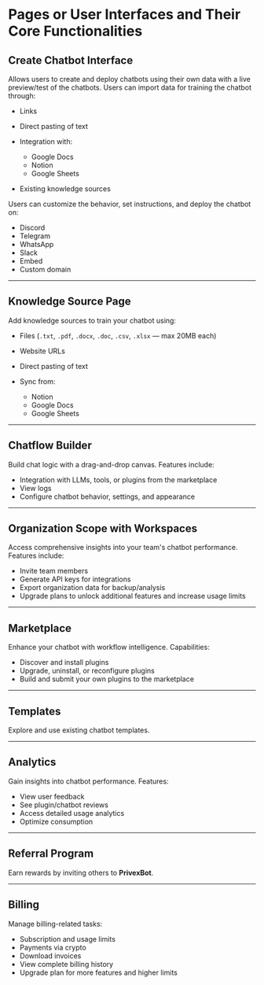 # Pages or User Interfaces and Their Core Functionalities

## Create Chatbot Interface

Allows users to create and deploy chatbots using their own data with a live preview/test of the chatbots. Users can import data for training the chatbot through:

* Links
* Direct pasting of text
* Integration with:

  * Google Docs
  * Notion
  * Google Sheets
* Existing knowledge sources

Users can customize the behavior, set instructions, and deploy the chatbot on:

* Discord
* Telegram
* WhatsApp
* Slack
* Embed
* Custom domain


---

## Knowledge Source Page

Add knowledge sources to train your chatbot using:

* Files (`.txt`, `.pdf`, `.docx`, `.doc`, `.csv`, `.xlsx` — max 20MB each)
* Website URLs
* Direct pasting of text
* Sync from:

  * Notion
  * Google Docs
  * Google Sheets

---

## Chatflow Builder

Build chat logic with a drag-and-drop canvas. Features include:

* Integration with LLMs, tools, or plugins from the marketplace
* View logs
* Configure chatbot behavior, settings, and appearance

---

## Organization Scope with Workspaces

Access comprehensive insights into your team's chatbot performance. Features include:

* Invite team members
* Generate API keys for integrations
* Export organization data for backup/analysis
* Upgrade plans to unlock additional features and increase usage limits

---

## Marketplace

Enhance your chatbot with workflow intelligence. Capabilities:

* Discover and install plugins
* Upgrade, uninstall, or reconfigure plugins
* Build and submit your own plugins to the marketplace

---

## Templates

Explore and use existing chatbot templates.

---

## Analytics

Gain insights into chatbot performance. Features:

* View user feedback
* See plugin/chatbot reviews
* Access detailed usage analytics
* Optimize consumption

---

## Referral Program

Earn rewards by inviting others to **PrivexBot**.

---

## Billing

Manage billing-related tasks:

* Subscription and usage limits
* Payments via crypto
* Download invoices
* View complete billing history
* Upgrade plan for more features and higher limits
